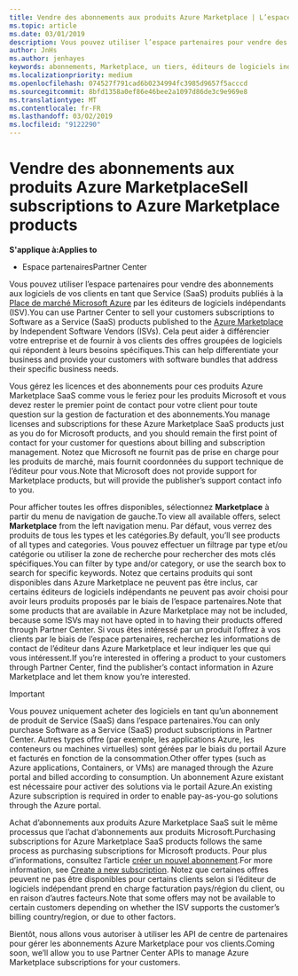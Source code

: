```yaml
---
title: Vendre des abonnements aux produits Azure Marketplace | L’espace partenaires
ms.topic: article
ms.date: 03/01/2019
description: Vous pouvez utiliser l’espace partenaires pour vendre des abonnements aux logiciels de vos clients en tant que Service (SaaS) produits publiés dans Azure Marketplace par les éditeurs de logiciels indépendants (ISV).
author: JnHs
ms.author: jenhayes
keywords: abonnements, Marketplace, un tiers, éditeurs de logiciels indépendants
ms.localizationpriority: medium
ms.openlocfilehash: 074527f791cad6b0234994fc3985d9657f5acccd
ms.sourcegitcommit: 8bfd1358a0ef86e46bee2a1097d86de3c9e969e8
ms.translationtype: MT
ms.contentlocale: fr-FR
ms.lasthandoff: 03/02/2019
ms.locfileid: "9122290"
---
```

# <a name="sell-subscriptions-to-azure-marketplace-products"></a><span data-ttu-id="41580-104">Vendre des abonnements aux produits Azure Marketplace</span><span class="sxs-lookup"><span data-stu-id="41580-104">Sell subscriptions to Azure Marketplace products</span></span>

**<span data-ttu-id="41580-105">S'applique à:</span><span class="sxs-lookup"><span data-stu-id="41580-105">Applies to</span></span>**

-  <span data-ttu-id="41580-106">Espace partenaires</span><span class="sxs-lookup"><span data-stu-id="41580-106">Partner Center</span></span>


<span data-ttu-id="41580-107">Vous pouvez utiliser l’espace partenaires pour vendre des abonnements aux logiciels de vos clients en tant que Service (SaaS) produits publiés à la [Place de marché Microsoft Azure](https://azuremarketplace.microsoft.com/marketplace) par les éditeurs de logiciels indépendants (ISV).</span><span class="sxs-lookup"><span data-stu-id="41580-107">You can use Partner Center to sell your customers subscriptions to Software as a Service (SaaS) products published to the [Azure Marketplace](https://azuremarketplace.microsoft.com/marketplace) by Independent Software Vendors (ISVs).</span></span> <span data-ttu-id="41580-108">Cela peut aider à différencier votre entreprise et de fournir à vos clients des offres groupées de logiciels qui répondent à leurs besoins spécifiques.</span><span class="sxs-lookup"><span data-stu-id="41580-108">This can help differentiate your business and provide your customers with software bundles that address their specific business needs.</span></span> 

<span data-ttu-id="41580-109">Vous gérez les licences et des abonnements pour ces produits Azure Marketplace SaaS comme vous le feriez pour les produits Microsoft et vous devez rester le premier point de contact pour votre client pour toute question sur la gestion de facturation et des abonnements.</span><span class="sxs-lookup"><span data-stu-id="41580-109">You manage licenses and subscriptions for these Azure Marketplace SaaS products just as you do for Microsoft products, and you should remain the first point of contact for your customer for questions about billing and subscription management.</span></span> <span data-ttu-id="41580-110">Notez que Microsoft ne fournit pas de prise en charge pour les produits de marché, mais fournit coordonnées du support technique de l’éditeur pour vous.</span><span class="sxs-lookup"><span data-stu-id="41580-110">Note that Microsoft does not provide support for Marketplace products, but will provide the publisher’s support contact info to you.</span></span>

<span data-ttu-id="41580-111">Pour afficher toutes les offres disponibles, sélectionnez **Marketplace** à partir du menu de navigation de gauche.</span><span class="sxs-lookup"><span data-stu-id="41580-111">To view all available offers, select **Marketplace** from the left navigation menu.</span></span> <span data-ttu-id="41580-112">Par défaut, vous verrez des produits de tous les types et les catégories.</span><span class="sxs-lookup"><span data-stu-id="41580-112">By default, you’ll see products of all types and categories.</span></span> <span data-ttu-id="41580-113">Vous pouvez effectuer un filtrage par type et/ou catégorie ou utiliser la zone de recherche pour rechercher des mots clés spécifiques.</span><span class="sxs-lookup"><span data-stu-id="41580-113">You can filter by type and/or category, or use the search box to search for specific keywords.</span></span> <span data-ttu-id="41580-114">Notez que certains produits qui sont disponibles dans Azure Marketplace ne peuvent pas être inclus, car certains éditeurs de logiciels indépendants ne peuvent pas avoir choisi pour avoir leurs produits proposés par le biais de l’espace partenaires.</span><span class="sxs-lookup"><span data-stu-id="41580-114">Note that some products that are available in Azure Marketplace may not be included, because some ISVs may not have opted in to having their products offered through Partner Center.</span></span> <span data-ttu-id="41580-115">Si vous êtes intéressé par un produit l’offrez à vos clients par le biais de l’espace partenaires, recherchez les informations de contact de l’éditeur dans Azure Marketplace et leur indiquer les que qui vous intéressent.</span><span class="sxs-lookup"><span data-stu-id="41580-115">If you’re interested in offering a product to your customers through Partner Center, find the publisher’s contact information in Azure Marketplace and let them know you’re interested.</span></span>

> [!IMPORTANT]
> <span data-ttu-id="41580-116">Vous pouvez uniquement acheter des logiciels en tant qu’un abonnement de produit de Service (SaaS) dans l’espace partenaires.</span><span class="sxs-lookup"><span data-stu-id="41580-116">You can only purchase Software as a Service (SaaS) product subscriptions in Partner Center.</span></span> <span data-ttu-id="41580-117">Autres types offre (par exemple, les applications Azure, les conteneurs ou machines virtuelles) sont gérées par le biais du portail Azure et facturés en fonction de la consommation.</span><span class="sxs-lookup"><span data-stu-id="41580-117">Other offer types (such as Azure applications, Containers, or VMs) are managed through the Azure portal and billed according to consumption.</span></span> <span data-ttu-id="41580-118">Un abonnement Azure existant est nécessaire pour activer des solutions via le portail Azure.</span><span class="sxs-lookup"><span data-stu-id="41580-118">An existing Azure subscription is required in order to enable pay-as-you-go solutions through the Azure portal.</span></span>

<span data-ttu-id="41580-119">Achat d’abonnements aux produits Azure Marketplace SaaS suit le même processus que l’achat d’abonnements aux produits Microsoft.</span><span class="sxs-lookup"><span data-stu-id="41580-119">Purchasing subscriptions for Azure Marketplace SaaS products follows the same process as purchasing subscriptions for Microsoft products.</span></span> <span data-ttu-id="41580-120">Pour plus d’informations, consultez l’article [créer un nouvel abonnement](create-a-new-subscription.md).</span><span class="sxs-lookup"><span data-stu-id="41580-120">For more information, see [Create a new subscription](create-a-new-subscription.md).</span></span> <span data-ttu-id="41580-121">Notez que certaines offres peuvent ne pas être disponibles pour certains clients selon si l’éditeur de logiciels indépendant prend en charge facturation pays/région du client, ou en raison d’autres facteurs.</span><span class="sxs-lookup"><span data-stu-id="41580-121">Note that some offers may not be available to certain customers depending on whether the ISV supports the customer’s billing country/region, or due to other factors.</span></span>

<span data-ttu-id="41580-122">Bientôt, nous allons vous autoriser à utiliser les API de centre de partenaires pour gérer les abonnements Azure Marketplace pour vos clients.</span><span class="sxs-lookup"><span data-stu-id="41580-122">Coming soon, we’ll allow you to use Partner Center APIs to manage Azure Marketplace subscriptions for your customers.</span></span> 

